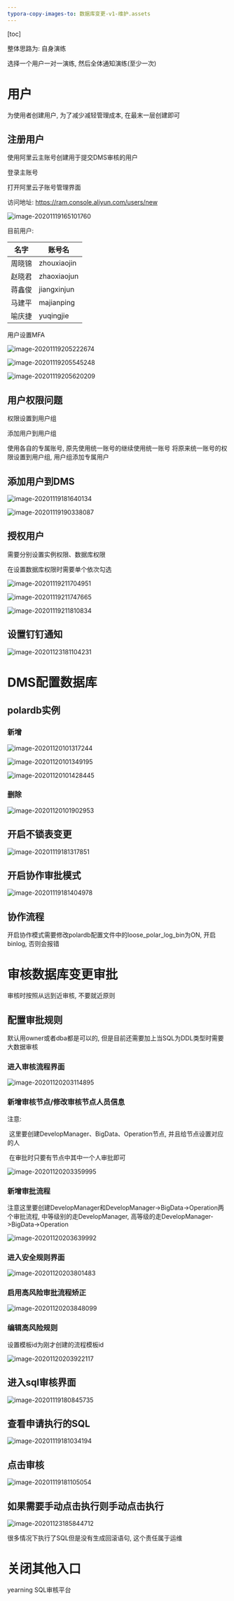 ```yaml
---
typora-copy-images-to: 数据库变更-v1-维护.assets
---
```


[toc]

整体思路为: 自身演练

选择一个用户一对一演练, 然后全体通知演练(至少一次)

# 用户

为使用者创建用户, 为了减少减轻管理成本, 在最末一层创建即可

## 注册用户

使用阿里云主账号创建用于提交DMS审核的用户

登录主账号

打开阿里云子账号管理界面

访问地址: https://ram.console.aliyun.com/users/new

![image-20201119165101760](数据库变更-v1-维护.assets/image-20201119165101760.png)

目前用户: 

| 名字   | 账号名      |
| ------ | ----------- |
| 周晓锦 | zhouxiaojin |
| 赵晓君 | zhaoxiaojun |
| 蒋鑫俊 | jiangxinjun |
| 马建平 | majianping  |
| 喻庆捷 | yuqingjie   |

用户设置MFA

![image-20201119205222674](数据库变更-v1-维护.assets/image-20201119205222674.png)

![image-20201119205545248](数据库变更-v1-维护.assets/image-20201119205545248.png)

![image-20201119205620209](数据库变更-v1-维护.assets/image-20201119205620209.png)



## 用户权限问题

权限设置到用户组

添加用户到用户组

使用各自的专属账号, 原先使用统一账号的继续使用统一账号
将原来统一账号的权限设置到用户组, 用户组添加专属用户

## 添加用户到DMS

![image-20201119181640134](数据库变更-v1-维护.assets/image-20201119181640134.png)

![image-20201119190338087](数据库变更-v1-维护.assets/image-20201119190338087.png)

## 授权用户

需要分别设置实例权限、数据库权限

在设置数据库权限时需要单个依次勾选

![image-20201119211704951](数据库变更-v1-维护.assets/image-20201119211704951.png)

![image-20201119211747665](数据库变更-v1-维护.assets/image-20201119211747665.png)



![image-20201119211810834](数据库变更-v1-维护.assets/image-20201119211810834.png)



## 设置钉钉通知

![image-20201123181104231](数据库变更-v1-维护.assets/image-20201123181104231.png)



# DMS配置数据库

## polardb实例

### 新增

![image-20201120101317244](数据库变更-v1-维护.assets/image-20201120101317244.png)

![image-20201120101349195](数据库变更-v1-维护.assets/image-20201120101349195.png)

![image-20201120101428445](数据库变更-v1-维护.assets/image-20201120101428445.png)



### 删除

![image-20201120101902953](数据库变更-v1-维护.assets/image-20201120101902953.png)

## 开启不锁表变更

![image-20201119181317851](数据库变更-v1-维护.assets/image-20201119181317851.png)

## 开启协作审批模式

![image-20201119181404978](数据库变更-v1-维护.assets/image-20201119181404978.png)

## 协作流程

开启协作模式需要修改polardb配置文件中的loose_polar_log_bin为ON, 开启binlog, 否则会报错



# 审核数据库变更审批

审核时按照从远到近审核, 不要就近原则

## 配置审批规则

默认用owner或者dba都是可以的, 但是目前还需要加上当SQL为DDL类型时需要大数据审核

### 进入审核流程界面

![image-20201120203114895](数据库变更-v1-维护.assets/image-20201120203114895.png)

### 新增审核节点/修改审核节点人员信息

注意: 

​	这里要创建DevelopManager、BigData、Operation节点, 并且给节点设置对应的人

​	在审批时只要有节点中其中一个人审批即可

![image-20201120203359995](数据库变更-v1-维护.assets/image-20201120203359995.png)



### 新增审批流程

注意这里要创建DevelopManager和DevelopManager->BigData->Operation两个审批流程, 中等级别的走DevelopManager, 高等级的走DevelopManager->BigData->Operation

![image-20201120203639992](数据库变更-v1-维护.assets/image-20201120203639992.png)

### 进入安全规则界面

![image-20201120203801483](数据库变更-v1-维护.assets/image-20201120203801483.png)

### 启用高风险审批流程矫正

![image-20201120203848099](数据库变更-v1-维护.assets/image-20201120203848099.png)

### 编辑高风险规则

设置模板id为刚才创建的流程模板id

![image-20201120203922117](数据库变更-v1-维护.assets/image-20201120203922117.png)

## 进入sql审核界面

![image-20201119180845735](数据库变更-v1-维护.assets/image-20201119180845735.png)

## 查看申请执行的SQL

![image-20201119181034194](数据库变更-v1-维护.assets/image-20201119181034194.png)

## 点击审核

![image-20201119181105054](数据库变更-v1-维护.assets/image-20201119181105054.png)

## 如果需要手动点击执行则手动点击执行

![image-20201123185844712](数据库变更-v1-维护.assets/image-20201123185844712.png)



很多情况下执行了SQL但是没有生成回滚语句, 这个责任属于运维

# 关闭其他入口

yearning SQL审核平台